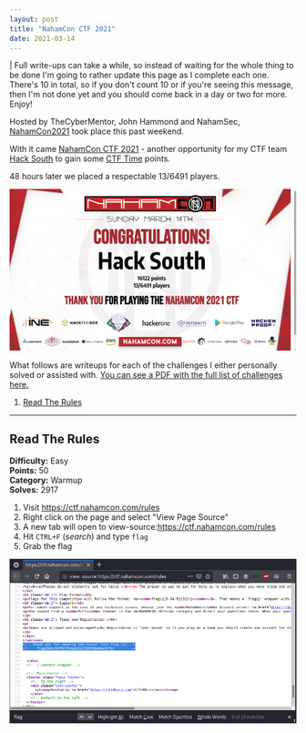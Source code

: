 ```yaml
---
layout: post
title: "NahamCon CTF 2021"
date: 2021-03-14
---
```


| Full write-ups can take a while, so instead of waiting for the whole thing to be done I'm going to rather update this page as I complete each one. There's 10 in total, so if you don't count 10 or if you're seeing this message, then I'm not done yet and you should come back in a day or two for more. Enjoy!

Hosted by TheCyberMentor, John Hammond and NahamSec, [NahamCon2021](https://www.nahamcon.com/) took place this past weekend.

With it came [NahamCon CTF 2021](https://ctftime.org/event/1281) - another opportunity for my CTF team [Hack South](https://hacksouth.africa/) to gain some [CTF Time](https://ctftime.org/team/120550) points.

48 hours later we placed a respectable 13/6491 players.

![](/assets/nahamconctf2021/certificate.png)

What follows are writeups for each of the challenges I either personally solved or assisted with. [You can see a PDF with the full list of challenges here.](/assets/nahamconctf2021/challenges.pdf)



1. [Read The Rules](#1) 

---

## <a name="1"></a>Read The Rules
**Difficulty:** Easy   
**Points:** 50  
**Category:** Warmup  
**Solves:** 2917  


1. Visit https://ctf.nahamcon.com/rules
1. Right click on the page and select "View Page Source"
1. A new tab will open to view-source:https://ctf.nahamcon.com/rules
1. Hit `CTRL+F` (*search*) and type `flag`
1. Grab the flag

![](/assets/nahamconctf2021/01/01.png)